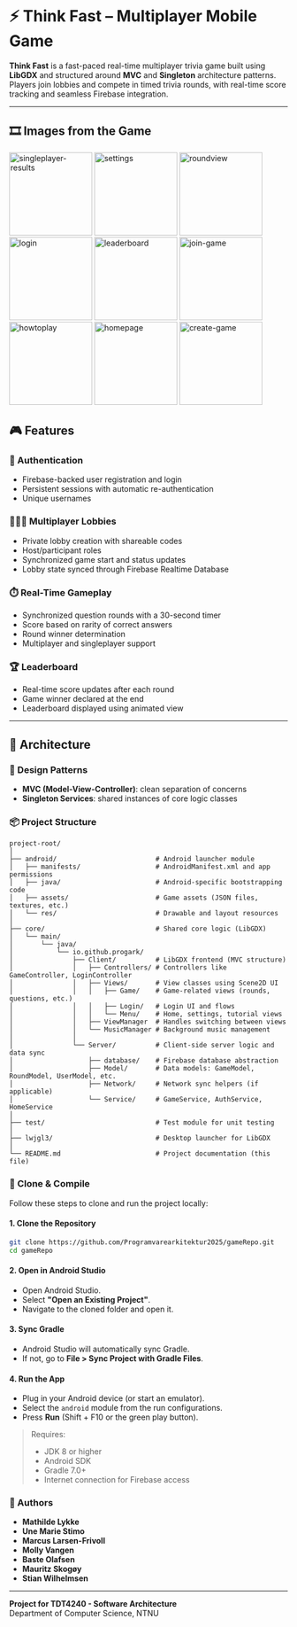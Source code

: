 # ⚡ Think Fast – Multiplayer Mobile Game

**Think Fast** is a fast-paced real-time multiplayer trivia game built using **LibGDX** and structured around **MVC** and **Singleton** architecture patterns. Players join lobbies and compete in timed trivia rounds, with real-time score tracking and seamless Firebase integration.

---

## 🎞️ Images from the Game

<img width="150" alt="singleplayer-results" src="https://github.com/user-attachments/assets/f0226ed0-4a06-47bf-ba6d-fd38f92f80af" />
<img width="150" alt="settings" src="https://github.com/user-attachments/assets/146fe008-6558-48d6-a20a-0120084f316f" />
<img width="150" alt="roundview" src="https://github.com/user-attachments/assets/bff38041-3649-49b7-ba3c-c2ac737c3f32" />
<img width="150" alt="login" src="https://github.com/user-attachments/assets/f4ff51f8-701f-40c0-b53a-7dd1ba772f79" />
<img width="150" alt="leaderboard" src="https://github.com/user-attachments/assets/3e6ab29d-655a-4f2d-9492-a9371440c887" />
<img width="150" alt="join-game" src="https://github.com/user-attachments/assets/a820c1d4-faba-494e-aaf1-6758d5a0e349" />
<img width="150" alt="howtoplay" src="https://github.com/user-attachments/assets/b35ad639-8f03-4c18-a991-c0a69386515e" />
<img width="150" alt="homepage" src="https://github.com/user-attachments/assets/11310aef-f09d-4283-952c-8066293cfb94" />
<img width="150" alt="create-game" src="https://github.com/user-attachments/assets/14a135f5-b31c-43b8-867d-c73a759311da" />


## 🎮 Features

### 👤 Authentication
- Firebase-backed user registration and login
- Persistent sessions with automatic re-authentication
- Unique usernames

### 🧑‍🤝‍🧑 Multiplayer Lobbies
- Private lobby creation with shareable codes
- Host/participant roles
- Synchronized game start and status updates
- Lobby state synced through Firebase Realtime Database

### ⏱️ Real-Time Gameplay
- Synchronized question rounds with a 30-second timer
- Score based on rarity of correct answers
- Round winner determination
- Multiplayer and singleplayer support

### 🏆 Leaderboard
- Real-time score updates after each round
- Game winner declared at the end
- Leaderboard displayed using animated view

---

## 🧱 Architecture

### 📐 Design Patterns
- **MVC (Model-View-Controller)**: clean separation of concerns
- **Singleton Services**: shared instances of core logic classes

### 📦 Project Structure
```
project-root/
│
├── android/                         # Android launcher module
│   ├── manifests/                   # AndroidManifest.xml and app permissions
│   ├── java/                        # Android-specific bootstrapping code
│   ├── assets/                      # Game assets (JSON files, textures, etc.)
│   └── res/                         # Drawable and layout resources
│
├── core/                            # Shared core logic (LibGDX)
│   └── main/
│       └── java/
│           └── io.github.progark/
│               ├── Client/          # LibGDX frontend (MVC structure)
│               │   ├── Controllers/ # Controllers like GameController, LoginController
│               │   ├── Views/       # View classes using Scene2D UI
│               │   │   ├── Game/    # Game-related views (rounds, questions, etc.)
│               │   │   ├── Login/   # Login UI and flows
│               │   │   └── Menu/    # Home, settings, tutorial views
│               │   ├── ViewManager  # Handles switching between views
│               │   └── MusicManager # Background music management
│               │
│               └── Server/          # Client-side server logic and data sync
│                   ├── database/    # Firebase database abstraction
│                   ├── Model/       # Data models: GameModel, RoundModel, UserModel, etc.
│                   ├── Network/     # Network sync helpers (if applicable)
│                   └── Service/     # GameService, AuthService, HomeService
│
├── test/                            # Test module for unit testing
│
├── lwjgl3/                          # Desktop launcher for LibGDX
│
└── README.md                        # Project documentation (this file)
```
### 🔧 Clone & Compile

Follow these steps to clone and run the project locally:

#### 1. Clone the Repository
```bash
git clone https://github.com/Programvarearkitektur2025/gameRepo.git
cd gameRepo
```

#### 2. Open in Android Studio
- Open Android Studio.
- Select **"Open an Existing Project"**.
- Navigate to the cloned folder and open it.

#### 3. Sync Gradle
- Android Studio will automatically sync Gradle.
- If not, go to **File > Sync Project with Gradle Files**.

#### 4. Run the App
- Plug in your Android device (or start an emulator).
- Select the `android` module from the run configurations.
- Press **Run** (Shift + F10 or the green play button).

> Requires:
> - JDK 8 or higher  
> - Android SDK  
> - Gradle 7.0+  
> - Internet connection for Firebase access


### 👤 Authors

- **Mathilde Lykke**
- **Une Marie Stimo**
- **Marcus Larsen-Frivoll**
- **Molly Vangen**
- **Baste Olafsen**
- **Mauritz Skogøy**
- **Stian Wilhelmsen**  


---

**Project for TDT4240 - Software Architecture**  
Department of Computer Science, NTNU
